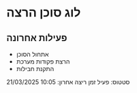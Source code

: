# לוג סוכן הרצה

## פעילות אחרונה
- אתחול הסוכן
- הרצת פקודות מערכת
- התקנת חבילות

סטטוס: פעיל
זמן ריצה אחרון: 10:05 21/03/2025 